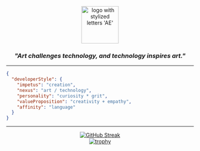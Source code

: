<div align="center">
    <picture>
      <source media="(prefers-color-scheme: dark)" srcset="https://i.imgur.com/xeKO8i1.png">
      <source media="(prefers-color-scheme: light)" srcset="https://i.imgur.com/QGQPTUl.png">
      <img alt="logo with stylized letters 'AE'" width="100px" />
    </picture>
    <h3><i>"Art challenges technology, and technology inspires art."</i></h3>
</div>

<hr />

```json
{
  "developerStyle": {
    "impetus": "creation",
    "nexus": "art / technology",
    "personality": "curiosity * grit",
    "valueProposition": "creativity + empathy",
    "affinity": "language"
  }
}
```

<hr />

<div align="center">
    <a href="https://git.io/streak-stats"><img src="https://streak-stats.demolab.com?user=praerie&theme=green-nur&background=45%2C0D1117%2C0D1117&hide_border=true" alt="GitHub Streak" /></a>
</div>

<div align="center">
    <a href="https://github.com/ryo-ma/github-profile-trophy">
        <img src="https://github-profile-trophy.vercel.app/?username=praerie&column=5&row=1&margin-w=5&theme=tokyonight" alt="trophy" />
    </a>
</div>
